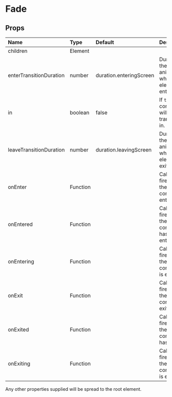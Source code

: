 <!--- This documentation is automatically generated, do not try to edit it. -->

# Fade



## Props
| Name | Type | Default | Description |
|:-----|:-----|:--------|:------------|
| children | Element |  |  |
| enterTransitionDuration | number | duration.enteringScreen | Duration of the animation when the element is entering. |
| in | boolean | false | If `true`, the component will transition in. |
| leaveTransitionDuration | number | duration.leavingScreen | Duration of the animation when the element is exiting. |
| onEnter | Function |  | Callback fired before the component enters. |
| onEntered | Function |  | Callback fired when the component has entered. |
| onEntering | Function |  | Callback fired when the component is entering. |
| onExit | Function |  | Callback fired before the component exits. |
| onExited | Function |  | Callback fired when the component has exited. |
| onExiting | Function |  | Callback fired when the component is exiting. |

Any other properties supplied will be spread to the root element.

